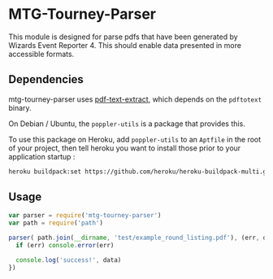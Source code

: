 # MTG-Tourney-Parser

This module is designed for parse pdfs that have been generated by Wizards Event Reporter 4.
This should enable data presented in more accessible formats.

## Dependencies

mtg-tourney-parser uses [pdf-text-extract](https://www.npmjs.com/package/pdf-text-extract), which depends on the `pdftotext` binary.

On Debian / Ubuntu, the `poppler-utils` is a package that provides this.

To use this package on Heroku, add `poppler-utils` to an `Aptfile` in the root of your project, then tell heroku you want to install those prior to your application startup : 

```bash
heroku buildpack:set https://github.com/heroku/heroku-buildpack-multi.git -a NAME_OF_YOUR_HEROKU_APP
```

## Usage

```js
var parser = require('mtg-tourney-parser')
var path = require('path')

parser( path.join(__dirname, 'test/example_round_listing.pdf'), (err, data) => {
  if (err) console.error(err)

  console.log('success!', data)
})
```

